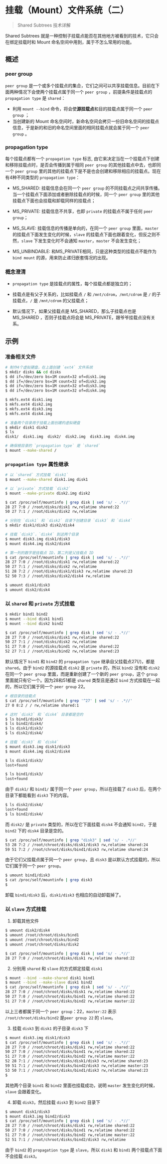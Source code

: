 # 挂载（Mount）文件系统（二）

> Shared Subtrees 技术详解

Shared Subtrees 就是一种控制子挂载点能否在其他地方被看到的技术，它只会在绑定挂载时和 Mount 命名空间中用到，属于不怎么常用的功能。

## 概述

### peer group

`peer group` 是一个或多个挂载点的集合，它们之间可以共享挂载信息。目前在下面两种情况下会使两个挂载点属于同一个 `peer group` ，前提条件是挂载点的 `propagation type` 是 `shared`：

- 利用 `mount --bind` 命令，将会使**源挂载点**和目的挂载点属于同一个 `peer group` ；
- 当创建新的 Mount 命名空间时，新命名空间会拷贝一份旧命名空间的挂载点信息，于是新的和旧的命名空间里面的相同挂载点就会属于同一个 `peer group` 。

### propagation type

每个挂载点都有一个 `propagation type` 标志, 由它来决定当在一个挂载点下创建和移除挂载点时，是否会传播到属于相同 `peer group` 的其他挂载点中去，也即同一个 `peer group` 里的其他的挂载点下是不是也会创建和移除相应的挂载点。现在有4种不同类型的 `propagation type`：

- MS_SHARED: 挂载信息会在同一个 `peer group` 的不同挂载点之间共享传播。当一个挂载点下面添加或者删除挂载点的时候，同一个 `peer group` 里的其他挂载点下面也会挂载和卸载同样的挂载点；

- MS_PRIVATE: 挂载信息不共享，也即 `private` 的挂载点不属于任何 `peer group`；

- MS_SLAVE: 挂载信息的传播是单向的，在同一个 `peer group` 里面，`master` 的挂载点下面发生变化的时候，`slave` 的挂载点下面也跟着变化，但反之则不然，`slave` 下发生变化时不会通知 `master`，`master` 不会发生变化；

- MS_UNBINDABLE: 和MS_PRIVATE相同，只是这种类型的挂载点不能作为 `bind mount` 的源，用来防止递归嵌套情况的出现。

### 概念澄清

- `propagation type` 是挂载点的属性，每个挂载点都是独立的；

- 挂载点是有父子关系的，比如挂载点 `/` 和 `/mnt/cdrom`，`/mnt/cdrom` 是 `/` 的子挂载点，`/` 是 `/mnt/cdrom` 的父挂载点；

- 默认情况下，如果父挂载点是 MS_SHARED，那么子挂载点也是 MS_SHARED ，否则子挂载点将会是 MS_PRIVATE，跟爷爷挂载点没有关系。

## 示例

### 准备相关文件

```bash
# 制作4个虚拟硬盘，在上面创建 `ext4` 文件系统
$ mkdir disks && cd disks
$ dd if=/dev/zero bs=1M count=32 of=disk1.img
$ dd if=/dev/zero bs=1M count=32 of=disk2.img
$ dd if=/dev/zero bs=1M count=32 of=disk3.img
$ dd if=/dev/zero bs=1M count=32 of=disk4.img

$ mkfs.ext4 disk1.img
$ mkfs.ext4 disk2.img
$ mkfs.ext4 disk3.img
$ mkfs.ext4 disk4.img

# 准备两个目录用于挂载上面创建的虚拟硬盘
$ mkdir disk1 disk2
$ ls
disk1/  disk1.img  disk2/  disk2.img  disk3.img  disk4.img

# 确保根目录的 `propagation type` 是 `shared`
$ mount --make-shared /
```

### `propagation type` 属性继承

```bash
# 以 `shared` 方式挂载 `disk1`
$ mount --make-shared disk1.img disk1

# 以 `private` 方式挂载 `disk2`
$ mount --make-private disk2.img disk2

$ cat /proc/self/mountinfo | grep disk | sed 's/ - .*//'
28 27 7:0 / /root/disks/disk1 rw,relatime shared:22
50 27 7:1 / /root/disks/disk2 rw,relatime

# 分别在 `disk1` 和 `disk2` 目录下创建目录 `disk3` 和 `disk4`
$ mkdir disk1/disk3 disk2/disk4

# 挂载 `disk3`，`disk4` 到这两个目录
$ mount disk3.img disk1/disk3
$ mount disk4.img disk2/disk4

# 第一列的数字是挂载点 ID，第二列是父挂载点 ID
$ cat /proc/self/mountinfo | grep disk | sed 's/ - .*//'
28 27 7:0 / /root/disks/disk1 rw,relatime shared:22
50 27 7:1 / /root/disks/disk2 rw,relatime
51 28 7:2 / /root/disks/disk1/disk3 rw,relatime shared:23
52 50 7:3 / /root/disks/disk2/disk4 rw,relatime

$ umount disk1/disk3
$ umount disk2/disk4
```

### 以 `shared` 和 `private` 方式挂载

```bash
$ mkdir bind1 bind2
$ mount --bind disk1 bind1
$ mount --bind disk2 bind2

$ cat /proc/self/mountinfo | grep disk | sed 's/ - .*//'
28 27 7:0 / /root/disks/disk1 rw,relatime shared:22
50 27 7:1 / /root/disks/disk2 rw,relatime
51 27 7:0 / /root/disks/bind1 rw,relatime shared:22
52 27 7:1 / /root/disks/bind2 rw,relatime shared:23
```

默认情况下 `bind1` 和 `bind2` 的 `propagation type` 继承自父挂载点27(/)，都是 `shared`。由于 `bind2` 的源挂载点 `disk2` 是 `private` 的，所以 `bind2` 没有和 `disk2` 在同一个 `peer group` 里面，而是重新创建了一个新的 `peer group`，这个 `group` 里面就只有它一个。因为28和51都是 `shared` 类型且是通过 `bind` 方式挂载在一起的，所以它们属于同一个 `peer group` 22。

```bash
# 根目录的挂载点
$ cat /proc/self/mountinfo | grep '^27' | sed 's/ - .*//'
27 0 8:2 / / rw,relatime shared:1

# 这时 `disk3` 和 `disk4` 目录都是空的
$ ls bind1/disk3/
$ ls bind2/disk4/
$ ls disk1/disk3/
$ ls disk2/disk4/

# 挂载 `disk3` 和 `disk4` 
$ mount disk3.img disk1/disk3
$ mount disk4.img disk2/disk4

$ ls disk1/disk3/
lost+found

$ ls bind1/disk3/
lost+found
```

由于 `disk1/` 和 `bind1/` 属于同一个 `peer group`，所以在挂载了 `disk3` 后，在两个目录下都能看到 `disk3` 下的内容。

```bash
$ ls disk2/disk4/
lost+found
$ ls bind2/disk4/
```

而 `disk2/` 是 `private` 类型的，所以在它下面挂载 `disk4` 不会通知 `bind2`，于是 `bind2` 下的 `disk4` 目录是空的。

```bash
$ cat /proc/self/mountinfo | grep "disk3" | sed 's/ - .*//'
53 28 7:2 / /root/chroot/disks/disk1/disk3 rw,relatime shared:24
59 51 7:2 / /root/chroot/disks/bind1/disk3 rw,relatime shared:24 
```

由于它们父挂载点属于同一个 `peer group`，且 `disk3` 是以默认方式挂载的，所以它们属于同一个 `peer group`。

```bash
$ umount bind1/disk3
$ cat /proc/self/mountinfo | grep disk3
$ 
```

卸载 `bind1/disk3` 后，`disk1/disk3` 也相应的自动卸载掉了。

### 以 `slave` 方式挂载

1. 卸载其他文件

```bash
$ umount disk2/disk4
$ umount /root/chroot/disks/bind1
$ umount /root/chroot/disks/bind2
$ umount /root/chroot/disks/disk2

$ cat /proc/self/mountinfo | grep disk | sed 's/ - .*//'
28 27 7:0 / /root/chroot/disks/disk1 rw,relatime shared:22
```

2. 分别用 `shared` 和 `slave` 的方式绑定挂载 `disk1`

```bash
$ mount --bind --make-shared disk1 bind1
$ mount --bind --make-slave disk1 bind2
$ cat /proc/self/mountinfo | grep disk | sed 's/ - .*//'
28 27 7:0 / /root/chroot/disks/disk1 rw,relatime shared:22
50 27 7:0 / /root/chroot/disks/bind1 rw,relatime shared:22
51 27 7:0 / /root/chroot/disks/bind2 rw,relatime master:22
```

以上三者都属于同一个 `peer group`：22，`master:22` 表示 `/root/chroot/disks/bind2` 是`peer group 22` 的 `slave`。

3. 挂载 `disk3` 到 `disk1` 的子目录 `disk3` 下

```bash
$ mount disk3.img disk1/disk3
$ cat /proc/self/mountinfo | grep disk | sed 's/ - .*//'
28 27 7:0 / /root/chroot/disks/disk1 rw,relatime shared:22
50 27 7:0 / /root/chroot/disks/bind1 rw,relatime shared:22
51 27 7:0 / /root/chroot/disks/bind2 rw,relatime master:22
52 28 7:1 / /root/chroot/disks/disk1/disk3 rw,relatime shared:23
59 51 7:1 / /root/chroot/disks/bind2/disk3 rw,relatime master:23
53 50 7:1 / /root/chroot/disks/bind1/disk3 rw,relatime shared:23
$ 
```

其他两个目录 `bind1` 和 `bind2` 里面也挂载成功，说明 `master` 发生变化的时候，`slave` 会跟着变化。

4. 卸载 `disk3`，然后挂载 `disk3` 到 `bind2` 目录下

```bash
$ umount disk1/disk3
$ mount disk3.img bind2/disk3
$ cat /proc/self/mountinfo | grep disk | sed 's/ - .*//'
28 27 7:0 / /root/chroot/disks/disk1 rw,relatime shared:22
50 27 7:0 / /root/chroot/disks/bind1 rw,relatime shared:22
51 27 7:0 / /root/chroot/disks/bind2 rw,relatime master:22
52 51 7:1 / /root/chroot/disks/bind2/disk3 rw,relatime
```

由于 `bind2` 的 `propagation type` 是 `slave`，所以 `disk1` 和 `bind1` 两个挂载点下面不会挂载 `disk3`。

